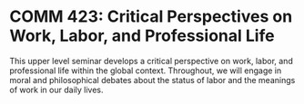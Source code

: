 # COMM 423: Critical Perspectives on Work, Labor, and Professional Life

This upper level seminar develops a critical perspective on work, labor, and professional life within the global context. Throughout, we will engage in moral and philosophical debates about the status of labor and the meanings of work in our daily lives.